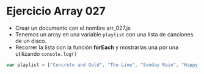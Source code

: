 # Ejercicio Array 027

* Crear un documento con el nombre arr_027.js
* Tenemos un array en una variable `playlist` con una lista de canciones de un disco.
* Recorrer la lista con la función **forEach** y mostrarlas una por una utilizando `console.log()`

```js
var playlist = ["Concrete and Gold", "The Line", "Sunday Rain", "Happy Ever After (Zero Hour)", "Arrows", "Dirty Water", "La Dee Da", "The Sky Is a Neighborhood", "Make It Right", "Run", "T-Shirt"];
```